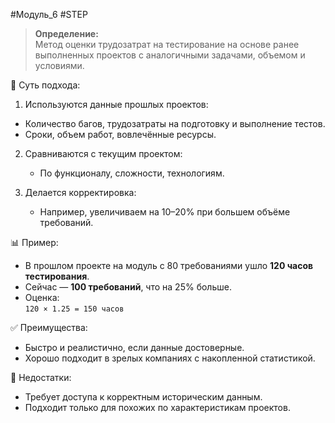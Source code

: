 #Модуль_6 #STEP
> **Определение:**  
> Метод оценки трудозатрат на тестирование на основе ранее выполненных проектов с аналогичными задачами, объемом и условиями.

📌 Суть подхода:
1. Используются данные прошлых проектов:
 - Количество багов, трудозатраты на подготовку и выполнение тестов.
 - Сроки, объем работ, вовлечённые ресурсы.
        
2. Сравниваются с текущим проектом:
    
    - По функционалу, сложности, технологиям.
3. Делается корректировка:
    - Например, увеличиваем на 10–20% при большем объёме требований.

📊 Пример:
- В прошлом проекте на модуль с 80 требованиями ушло **120 часов тестирования**.
- Сейчас — **100 требований**, что на 25% больше.
- Оценка:  
    `120 × 1.25 = 150 часов`

✅ Преимущества:

- Быстро и реалистично, если данные достоверные.
- Хорошо подходит в зрелых компаниях с накопленной статистикой.

🚫 Недостатки:
- Требует доступа к корректным историческим данным.
- Подходит только для похожих по характеристикам проектов.